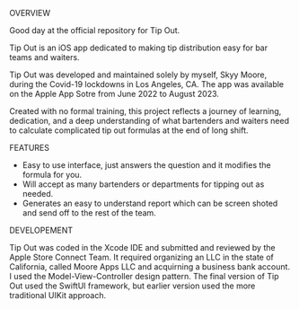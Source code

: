 OVERVIEW

Good day at the official repository for Tip Out. 

Tip Out is an iOS app dedicated to making tip distribution easy for bar teams and waiters. 

Tip Out was developed and maintained solely by myself, Skyy Moore, during the Covid-19 lockdowns in Los Angeles, CA.
The app was available on the Apple App Sotre from June 2022 to August 2023. 

Created with no formal training, this project reflects a journey of learning, dedication,
and a deep understanding of what bartenders and waiters need to calculate complicated tip out formulas at the end of long shift.

FEATURES

- Easy to use interface, just answers the question and it modifies the formula for you.
- Will accept as many bartenders or departments for tipping out as needed.
- Generates an easy to understand report which can be screen shoted and send off to the rest of the team.

DEVELOPEMENT

Tip Out was coded in the Xcode IDE and submitted and reviewed by the Apple Store Connect Team.
It required organizing an LLC in the state of California, called Moore Apps LLC and acquirning a business bank account.
I used the Model-View-Controller design pattern. 
The final version of Tip Out used the SwiftUI framework, but earlier version used the more traditional UIKit approach. 
